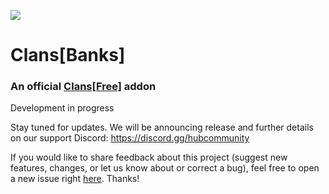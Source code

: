 
![](https://i.imgur.com/nUK8WSV.png)

# Clans\[Banks]
### An official [Clans\[Free\]](https://github.com/Hempfest/Clans) addon

Development in progress

Stay tuned for updates. We will be announcing release and further
details on our support Discord: https://discord.gg/hubcommunity

If you would like to share feedback about this project (suggest new
features, changes, or let us know about or correct a bug), feel free to open
a new issue right [here](https://github.com/ms5984/ClansBanks/issues/new).
Thanks!
